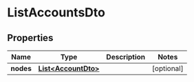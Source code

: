 # ListAccountsDto

## Properties

| Name      | Type                                        | Description | Notes      |
| --------- | ------------------------------------------- | ----------- | ---------- |
| **nodes** | [**List&lt;AccountDto&gt;**](AccountDto.md) |             | [optional] |
